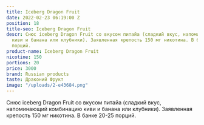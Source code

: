 ```yaml
---
title: Iceberg Dragon Fruit
date: 2022-02-23 06:19:00 Z
position: 18
title-seo: Iceberg Dragon Fruit
descr: Снюс iceberg Dragon Fruit со вкусом питайа (сладкий вкус, напоминающий комбинацию
  киви и банана или клубники). Заявленная крепость 150 мг никотина. В банке 20-25
  порций.
product-name: Iceberg Dragon Fruit
nicotine: 150
portions: 20
price: 3000
brand: Russian products
taste: Драконий Фрукт
image: "/uploads/2-e43684.png"
---
```


Снюс iceberg Dragon Fruit со вкусом питайа (сладкий вкус, напоминающий комбинацию киви и банана или клубники). Заявленная крепость 150 мг никотина. В банке 20-25 порций.